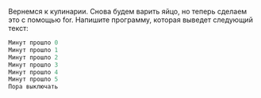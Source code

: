 Вернемся к кулинарии. Снова будем варить яйцо, но теперь сделаем это с помощью for. Напишите программу, которая выведет следующий текст:

```python
Минут прошло 0
Минут прошло 1
Минут прошло 2
Минут прошло 3
Минут прошло 4
Минут прошло 5
Пора выключать
```
